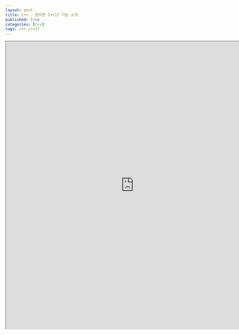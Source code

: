```yaml
---
layout: post
title: C++ - 편리한 C++17 기능 소개
published: true
categories: [C++]
tags: c++ c++17
---
```

<iframe width="800" height="900" src="https://docs.google.com/document/d/e/2PACX-1vRW2jZ_kTPySQSGb_LZ_zlt3C_QcrZPY8i8LWOIqnPMkPS2IcvMdWszwrEfGxW5EKllQBwd7cfqjXnI/pub?embedded=true"></iframe>  
  